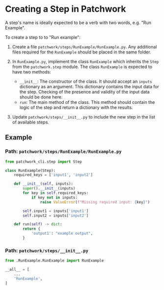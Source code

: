 # Creating a Step in Patchwork

A step's name is ideally expected to be a verb with two words, e.g. "Run Example".

To create a step to to "Run example":

1. Create a file `patchwork/steps/RunExample/RunExample.py`.
    Any additional files required for the `RunExample` should be placed in the same folder.

2.  In `RunExample.py`, implement the class `RunExample` which inherits the `Step` from the `patchwork.step` module. The class `RunExample` is expected to have two methods:
    - `__init__`: The constructor of the class. It should accept an `inputs` dictionary as an argument. This dictionary contains the input data for the step. Checking of the presence and validity of the input data should be done here.
    - `run`: The main method of the class. This method should contain the logic of the step and return a dictionary with the results.

3. Update `patchwork/steps/__init__.py` to include the new step in the list of available steps.

## Example

### Path: `patchwork/steps/RunExample/RunExample.py`

```python
from patchwork_cli.step import Step

class RunExample(Step):
    required_keys = ['input1', 'input2']

    def __init__(self, inputs):
        super().__init__(inputs)
        for key in self.required_keys:
            if key not in inputs:
                raise ValueError(f"Missing required input: {key}")

        self.input1 = inputs['input1']
        self.input2 = inputs['input2']

    def run(self) -> dict:
        return {
            'output1': "example output",
        }
```

### Path: `patchwork/steps/__init__.py`

```python
from .RunExample.RunExample import RunExample

__all__ = [
    ...
    'RunExample',
]
```
